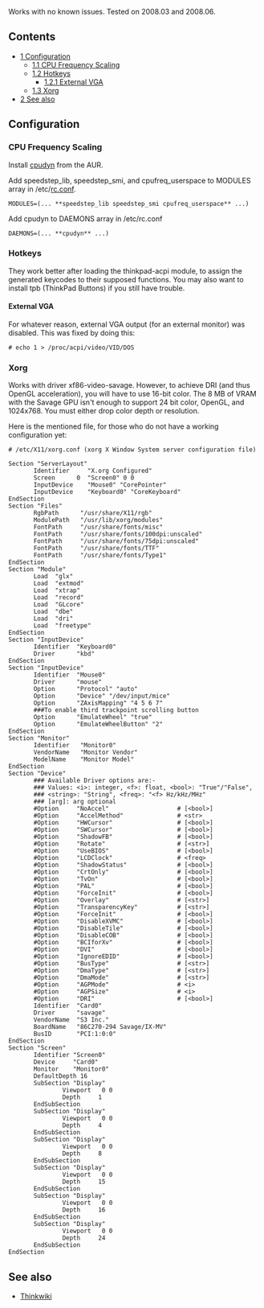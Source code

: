 Works with no known issues. Tested on 2008.03 and 2008.06\.

## Contents

*   [1 Configuration](#Configuration)
    *   [1.1 CPU Frequency Scaling](#CPU_Frequency_Scaling)
    *   [1.2 Hotkeys](#Hotkeys)
        *   [1.2.1 External VGA](#External_VGA)
    *   [1.3 Xorg](#Xorg)
*   [2 See also](#See_also)

## Configuration

### CPU Frequency Scaling

Install [cpudyn](https://aur.archlinux.org/packages.php?ID=43483) from the AUR.

Add speedstep_lib, speedstep_smi, and cpufreq_userspace to MODULES array in /etc/[rc.conf](/index.php/Rc.conf "Rc.conf").

```
MODULES=(... **speedstep_lib speedstep_smi cpufreq_userspace** ...)

```

Add cpudyn to DAEMONS array in /etc/rc.conf

```
DAEMONS=(... **cpudyn** ...)

```

### Hotkeys

They work better after loading the thinkpad-acpi module, to assign the generated keycodes to their supposed functions. You may also want to install tpb (ThinkPad Buttons) if you still have trouble.

#### External VGA

For whatever reason, external VGA output (for an external monitor) was disabled. This was fixed by doing this:

```
# echo 1 > /proc/acpi/video/VID/DOS 

```

### Xorg

Works with driver xf86-video-savage. However, to achieve DRI (and thus OpenGL acceleration), you will have to use 16-bit color. The 8 MB of VRAM with the Savage GPU isn't enough to support 24 bit color, OpenGL, and 1024x768\. You must either drop color depth or resolution.

Here is the mentioned file, for those who do not have a working configuration yet:

```
# /etc/X11/xorg.conf (xorg X Window System server configuration file)  

Section "ServerLayout" 
       Identifier     "X.org Configured" 
       Screen      0  "Screen0" 0 0 
       InputDevice    "Mouse0" "CorePointer" 
       InputDevice    "Keyboard0" "CoreKeyboard" 
EndSection 
Section "Files" 
       RgbPath      "/usr/share/X11/rgb" 
       ModulePath   "/usr/lib/xorg/modules" 
       FontPath     "/usr/share/fonts/misc" 
       FontPath     "/usr/share/fonts/100dpi:unscaled" 
       FontPath     "/usr/share/fonts/75dpi:unscaled" 
       FontPath     "/usr/share/fonts/TTF" 
       FontPath     "/usr/share/fonts/Type1" 
EndSection 
Section "Module" 
       Load  "glx" 
       Load  "extmod" 
       Load  "xtrap" 
       Load  "record" 
       Load  "GLcore" 
       Load  "dbe" 
       Load  "dri" 
       Load  "freetype" 
EndSection 
Section "InputDevice" 
       Identifier  "Keyboard0" 
       Driver      "kbd" 
EndSection 
Section "InputDevice" 
       Identifier  "Mouse0" 
       Driver      "mouse" 
       Option      "Protocol" "auto" 
       Option      "Device" "/dev/input/mice" 
       Option      "ZAxisMapping" "4 5 6 7" 
       ###To enable third trackpoint scrolling button
       Option      "EmulateWheel" "true"
       Option      "EmulateWheelButton" "2"
EndSection 
Section "Monitor" 
       Identifier   "Monitor0" 
       VendorName   "Monitor Vendor" 
       ModelName    "Monitor Model" 
EndSection 
Section "Device" 
       ### Available Driver options are:- 
       ### Values: <i>: integer, <f>: float, <bool>: "True"/"False", 
       ### <string>: "String", <freq>: "<f> Hz/kHz/MHz" 
       ### [arg]: arg optional 
       #Option     "NoAccel"                   # [<bool>] 
       #Option     "AccelMethod"               # <str> 
       #Option     "HWCursor"                  # [<bool>] 
       #Option     "SWCursor"                  # [<bool>] 
       #Option     "ShadowFB"                  # [<bool>] 
       #Option     "Rotate"                    # [<str>] 
       #Option     "UseBIOS"                   # [<bool>] 
       #Option     "LCDClock"                  # <freq> 
       #Option     "ShadowStatus"              # [<bool>] 
       #Option     "CrtOnly"                   # [<bool>] 
       #Option     "TvOn"                      # [<bool>] 
       #Option     "PAL"                       # [<bool>] 
       #Option     "ForceInit"                 # [<bool>] 
       #Option     "Overlay"                   # [<str>] 
       #Option     "TransparencyKey"           # [<str>] 
       #Option     "ForceInit"                 # [<bool>] 
       #Option     "DisableXVMC"               # [<bool>] 
       #Option     "DisableTile"               # [<bool>] 
       #Option     "DisableCOB"                # [<bool>] 
       #Option     "BCIforXv"                  # [<bool>] 
       #Option     "DVI"                       # [<bool>] 
       #Option     "IgnoreEDID"                # [<bool>] 
       #Option     "BusType"                   # [<str>] 
       #Option     "DmaType"                   # [<str>] 
       #Option     "DmaMode"                   # [<str>] 
       #Option     "AGPMode"                   # <i> 
       #Option     "AGPSize"                   # <i> 
       #Option     "DRI"                       # [<bool>] 
       Identifier  "Card0" 
       Driver      "savage" 
       VendorName  "S3 Inc." 
       BoardName   "86C270-294 Savage/IX-MV" 
       BusID       "PCI:1:0:0" 
EndSection 
Section "Screen" 
       Identifier "Screen0" 
       Device     "Card0" 
       Monitor    "Monitor0" 
       DefaultDepth 16 
       SubSection "Display" 
               Viewport   0 0 
               Depth     1 
       EndSubSection 
       SubSection "Display" 
               Viewport   0 0 
               Depth     4 
       EndSubSection 
       SubSection "Display" 
               Viewport   0 0 
               Depth     8 
       EndSubSection 
       SubSection "Display" 
               Viewport   0 0 
               Depth     15 
       EndSubSection 
       SubSection "Display" 
               Viewport   0 0 
               Depth     16 
       EndSubSection 
       SubSection "Display" 
               Viewport   0 0 
               Depth     24 
       EndSubSection 
EndSection

```

## See also

*   [Thinkwiki](http://www.thinkwiki.org/wiki/Category:T21)
